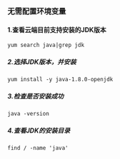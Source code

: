 ###  无需配置环境变量

#### 1.查看云端目前支持安装的JDK版本
```
yum search java|grep jdk
```
##### 2.选择JDK版本，并安装
```
yum install -y java-1.8.0-openjdk
```
##### 3.检查是否安装成功

```
java -version
```

##### 4.查看JDK的安装目录

```
find / -name 'java'
```

